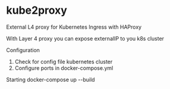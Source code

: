 # kube2proxy
External L4 proxy for Kubernetes Ingress with HAProxy

With Layer 4 proxy you can expose externalIP to you k8s cluster

Configuration
1. Check for config file kubernetes cluster
2. Configure ports in docker-compose.yml

Starting
docker-compose up --build

